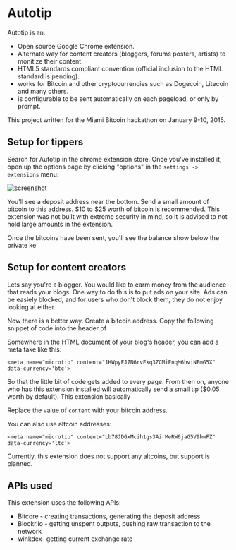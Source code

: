 # Autotip

Autotip is an:

* Open source Google Chrome extension.
* Alternate way for content creators (bloggers, forums posters, artists) to monitize their content.
* HTML5 standards compliant convention (official inclusion to the HTML standard is pending).
* works for Bitcoin and other cryptocurrencies such as Dogecoin, Litecoin and many others.
* is configurable to be sent automatically on each pageload, or only by prompt.

This project written for the Miami Bitcoin hackathon on January 9-10, 2015.

## Setup for tippers

Search for Autotip in the chrome extension store. Once you've installed it, open up the
options page by clicking "options" in the `settings -> extensions` menu:

![screenshot](http://i.imgur.com/OmclWHr.png)

You'll see a deposit address near the bottom. Send a small amount of bitcoin to this
address. $10 to $25 worth of bitcoin is recommended. This extension was not built with
extreme security in mind, so it is advised to not hold large amounts in the extension.

Once the bitcoins have been sent, you'll see the balance show below the private ke

## Setup for content creators

Lets say you're a blogger. You would like to earm money from the audience that reads your blogs.
One way to do this is to put ads on your site. Ads can be easiely blocked, and for users
who don't block them, they do not enjoy looking at either.

Now there is a better way. Create a bitcoin address. Copy the following snippet of code into
the header of

Somewhere in the HTML document of your blog's header, you can add a meta take like this:

    <meta name="microtip" content="1HWpyFJ7N6rvFkq3ZCMiFnqM6hviNFmG5X" data-currency='btc'>

So that the little bit of code gets added to every page. From then on, anyone who has this
extension installed will automatically send a small tip ($0.05 worth by default).
This extension basically

Replace the value of `content` with your bitcoin address.

You can also use altcoin addresses:

    <meta name="microtip" content="Lb78JDGxMcih1gs3AirMeRW6jaG5V9hwFZ" data-currency='ltc'>

Currently, this extension does not support any altcoins, but support is planned.

## APIs used

This extension uses the following APIs:

* Bitcore - creating transactions, generating the deposit address
* Blockr.io - getting unspent outputs, pushing raw transaction to the network
* winkdex- getting current exchange rate
